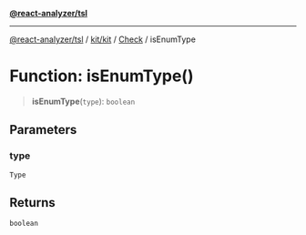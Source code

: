 [**@react-analyzer/tsl**](../../../../../README.md)

***

[@react-analyzer/tsl](../../../../../README.md) / [kit/kit](../../../README.md) / [Check](../README.md) / isEnumType

# Function: isEnumType()

> **isEnumType**(`type`): `boolean`

## Parameters

### type

`Type`

## Returns

`boolean`
